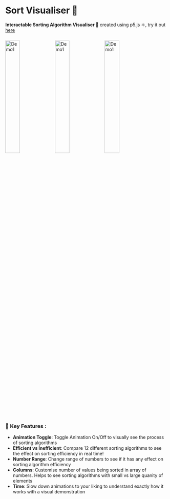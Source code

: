 # Sort Visualiser 🧬

**Interactable Sorting Algorithm Visualiser 🧪** created using p5.js ⚛, try it out [here](https://lichess.org/@/SalmonSpaghetti)

<img src="https://github.com/user-attachments/assets/7c1def81-5ecd-46b4-adac-4f8b9cb5be93" alt="Demo1" width="30%" style="margin-top: 10px;" />
<img src="https://github.com/user-attachments/assets/a432ee96-9657-4e03-be2f-3b65101dab8f" alt="Demo1" width="30%" style="margin-top: 10px;" />
<img src="https://github.com/user-attachments/assets/a992c5de-025e-4d5f-a769-8c5522a2233b" alt="Demo1" width="30%" style="margin-top: 10px;" />

### 📖 Key Features :
- **Animation Toggle**: Toggle Animation On/Off to visually see the process of sorting algorithms
- **Efficient vs Inefficient**: Compare 12 different sorting algorithms to see the effect on sorting efficiency in real time!
- **Number Range**: Change range of numbers to see if it has any effect on sorting algorithm efficiency
- **Columns**: Customise number of values being sorted in array of numbers. Helps to see sorting algorithms with small vs large quanity of elements
- **Time**: Slow down animations to your liking to understand exactly how it works with a visual demonstration
